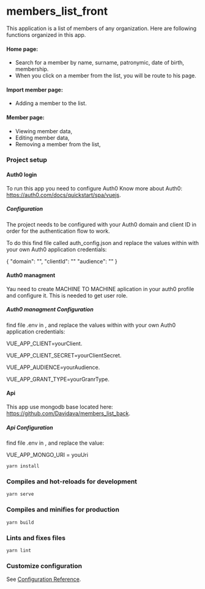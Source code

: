 # members_list_front

This application is a list of members of any organization.
Here are following functions organized in this app.

#### Home page: 
- Search for a member by name, surname, patronymic, date of birth, membership.
- When you click on a member from the list, you will be route to his page.

#### Import member page:
- Adding a member to the list.

#### Member page:
- Viewing member data,
- Editing member data,
- Removing a member from the list,



### Project setup

#### Auth0 login
To run this app you need to configure Auth0
Know more about Auth0: https://auth0.com/docs/quickstart/spa/vuejs.

##### Configuration
The project needs to be configured with your Auth0 domain and client ID in order for the authentication flow to work.

To do this find file called auth_config.json and replace the values within with your own Auth0 application credentials:

{
  "domain": "<YOUR AUTH0 DOMAIN>",
  "clientId": "<YOUR AUTH0 CLIENT ID>"
  "audience": "<YOUR AUDIENCE>"
}

#### Auth0 managment
Yau need to create MACHINE TO MACHINE aplication in your auth0 profile and configure it.
This is needed to get user role.

##### Auth0 managment Configuration

find file .env in , and replace the values within with your own Auth0 application credentials:

VUE_APP_CLIENT=yourClient.

VUE_APP_CLIENT_SECRET=yourClientSecret.

VUE_APP_AUDIENCE=yourAudience.

VUE_APP_GRANT_TYPE=yourGranrType.


#### Api
This app use mongodb base located here: https://github.com/Davidava/members_list_back.

#####  Api Configuration

find file .env in , and replace the value:

VUE_APP_MONGO_URI = youUri


```
yarn install
```

### Compiles and hot-reloads for development
```
yarn serve
```

### Compiles and minifies for production
```
yarn build
```

### Lints and fixes files
```
yarn lint
```

### Customize configuration
See [Configuration Reference](https://cli.vuejs.org/config/).
